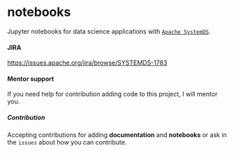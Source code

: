 # notebooks
Jupyter notebooks for data science applications with [`Apache SystemDS`](https://github.com/apache/systemds).

#### JIRA
https://issues.apache.org/jira/browse/SYSTEMDS-1783

#### Mentor support
If you need help for contribution adding code to this project, I will mentor you.

##### Contribution
Accepting contributions for adding **documentation** and **notebooks** or ask in the `issues` about how you can contribute.
